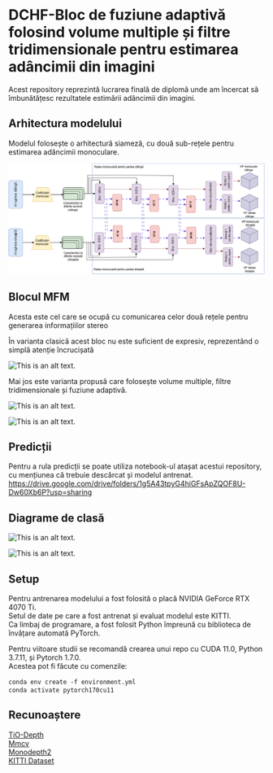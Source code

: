 # DCHF-Bloc de fuziune adaptivă folosind volume multiple și filtre tridimensionale pentru estimarea adâncimii din imagini

 Acest repository reprezintă lucrarea finală de diplomă unde am încercat să îmbunătățesc rezultatele estimării adâncimii din imagini.

## Arhitectura modelului
Modelul folosește o arhitectură siameză, cu două sub-rețele pentru estimarea adâncimii monoculare.

![This is an alt text.](/ImagesReadME/TiO-Depth.png "This is a sample image.")

## Blocul MFM 
Acesta este cel care se ocupă cu comunicarea celor două rețele pentru generarea informațiilor stereo

În varianta clasică acest bloc nu este suficient de expresiv, reprezentând o simplă atenție încrucișată

![This is an alt text.](/ImagesReadME/MFM "This is a sample image.")

Mai jos este varianta propusă care folosește volume multiple, filtre tridimensionale și fuziune adaptivă.

![This is an alt text.](/ImagesReadME/DCHF "This is a sample image.")

![This is an alt text.](/ImagesReadME/Hourglass "This is a sample image.")

## Predicții
Pentru a rula predicții se poate utiliza notebook-ul atașat acestui repository, cu mențiunea că trebuie descărcat și modelul antrenat.
https://drive.google.com/drive/folders/1g5A43tpyG4hiGFsApZQOF8U-Dw60Xb6P?usp=sharing

## Diagrame de clasă
![This is an alt text.](/ImagesReadME/DiagramaClaseModel "This is a sample image.") 

![This is an alt text.](/ImagesReadME/DiagramaClaseDecodificator "This is a sample image.")

## Setup
Pentru antrenarea modelului a fost folosită o placă NVIDIA GeForce RTX 4070 Ti.  
Setul de date pe care a fost antrenat și evaluat modelul este KITTI.  
Ca limbaj de programare, a fost folosit Python împreună cu biblioteca de învățare automată PyTorch.  

Pentru viitoare studii se recomandă crearea unui repo cu CUDA 11.0, Python 3.7.11, și Pytorch 1.7.0.  
Acestea pot fi făcute cu comenzile:
```
conda env create -f environment.yml
conda activate pytorch170cu11
```

## Recunoaștere
[TiO-Depth](https://github.com/ZM-Zhou/TiO-Depth_pytorch)  
[Mmcv](https://github.com/open-mmlab/mmcv)  
[Monodepth2](https://github.com/nianticlabs/monodepth2)  
[KITTI Dataset](http://www.cvlibs.net/datasets/kitti/index.php)  
